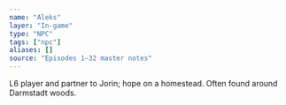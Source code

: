```yaml
---
name: "Aleks"
layer: "In-game"
type: "NPC"
tags: ["npc"]
aliases: []
source: "Episodes 1–32 master notes"
---
```

L6 player and partner to Jorin; hope on a homestead. Often found around Darmstadt woods.
